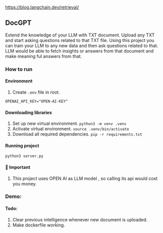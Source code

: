 https://blog.langchain.dev/retrieval/

## DocGPT
Extend the knowledge of your LLM with TXT document. Upload any TXT and start asking questions related to that TXT file. Using this project you can train your LLM to any new data and then ask questions related to that. LLM would be able to fetch insights or answers from that document and make meaning ful answers from that.

### How to run

#### Environment
1. Create `.env` file in root.

`
OPENAI_API_KEY="OPEN-AI-KEY"
`

#### Downloading libraries
1. Set up new virtual environment.
`python3 -m venv .venv`
2. Activate virtual environment.
`source .venv/bin/activate`
3. Download all required dependencies.
`pip -r requirements.txt`

#### Running project

`python3 server.py`

#### 🚨 Important
1. This project uses OPEN AI as LLM model , so calling its api would cost you money.

### Demo:

#### Todo:
1. Clear previous intelligence whenever new document is uploaded.
2. Make dockerfile working.